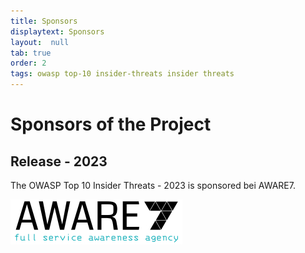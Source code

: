 ```yaml
---
title: Sponsors
displaytext: Sponsors
layout:  null
tab: true
order: 2
tags: owasp top-10 insider-threats insider threats
---
```


# Sponsors of the Project

## Release - 2023

The OWASP Top 10 Insider Threats - 2023 is sponsored bei AWARE7.

[![AWARE7](assets/images/sponsor-aware7.jpg)](https://aware7.com)
